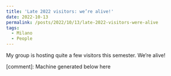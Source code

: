 ```yaml
---
title: 'Late 2022 visitors: we’re alive!'
date: 2022-10-13
permalink: /posts/2022/10/13/late-2022-visitors-were-alive
tags:
  - Milano
  - People
---
```


My group is hosting quite a few visitors this semester. We’re alive!

[comment]: Machine generated below here
